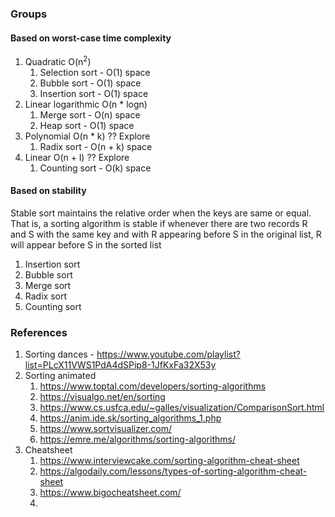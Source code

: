 ### Groups

#### Based on worst-case time complexity

1. Quadratic O(n<sup>2</sup>)
    1. Selection sort - O(1) space
    2. Bubble sort - O(1) space
    3. Insertion sort - O(1) space
2. Linear logarithmic O(n * logn)
    1. Merge sort - O(n) space
    2. Heap sort - O(1) space
3. Polynomial O(n * k) ?? Explore
    1. Radix sort - O(n + k) space
4. Linear O(n + l) ?? Explore
    1. Counting sort - O(k) space

#### Based on stability

Stable sort maintains the relative order when the keys are same or equal.
That is, a sorting algorithm is stable if whenever there are two records R and S with the same key and with R appearing
before S in the original list, R will appear before S in the sorted list

1. Insertion sort
2. Bubble sort
3. Merge sort
4. Radix sort
5. Counting sort

### References

1. Sorting dances - https://www.youtube.com/playlist?list=PLcX11VWS1PdA4dSPip8-1JfKxFa32X53y
2. Sorting animated
    1. https://www.toptal.com/developers/sorting-algorithms
    2. https://visualgo.net/en/sorting
    3. https://www.cs.usfca.edu/~galles/visualization/ComparisonSort.html
    4. https://anim.ide.sk/sorting_algorithms_1.php
    5. https://www.sortvisualizer.com/
    6. https://emre.me/algorithms/sorting-algorithms/
3. Cheatsheet
    1. https://www.interviewcake.com/sorting-algorithm-cheat-sheet
    2. https://algodaily.com/lessons/types-of-sorting-algorithm-cheat-sheet
    3. https://www.bigocheatsheet.com/
    4. 